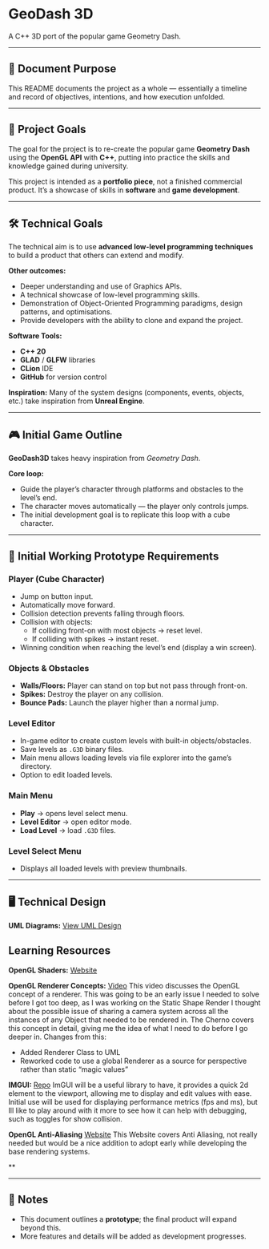 # GeoDash 3D

A C++ 3D port of the popular game Geometry Dash.

---

## 📄 Document Purpose
This README documents the project as a whole — essentially a timeline and record of objectives, intentions, and how execution unfolded.

---

## 🎯 Project Goals
The goal for the project is to re-create the popular game **Geometry Dash** using the **OpenGL API** with **C++**, putting into practice the skills and knowledge gained during university.

This project is intended as a **portfolio piece**, not a finished commercial product. It’s a showcase of skills in **software** and **game development**.

---

## 🛠 Technical Goals
The technical aim is to use **advanced low-level programming techniques** to build a product that others can extend and modify.

**Other outcomes:**
- Deeper understanding and use of Graphics APIs.
- A technical showcase of low-level programming skills.
- Demonstration of Object-Oriented Programming paradigms, design patterns, and optimisations.
- Provide developers with the ability to clone and expand the project.

**Software Tools:**
- **C++ 20**
- **GLAD** / **GLFW** libraries
- **CLion** IDE
- **GitHub** for version control

**Inspiration:** Many of the system designs (components, events, objects, etc.) take inspiration from **Unreal Engine**.

---

## 🎮 Initial Game Outline
**GeoDash3D** takes heavy inspiration from *Geometry Dash*.  

**Core loop:**
- Guide the player’s character through platforms and obstacles to the level’s end.
- The character moves automatically — the player only controls jumps.
- The initial development goal is to replicate this loop with a cube character.

---

## 🧩 Initial Working Prototype Requirements

### Player (Cube Character)
- Jump on button input.
- Automatically move forward.
- Collision detection prevents falling through floors.
- Collision with objects:
  - If colliding front-on with most objects → reset level.
  - If colliding with spikes → instant reset.
- Winning condition when reaching the level’s end (display a win screen).

### Objects & Obstacles
- **Walls/Floors:** Player can stand on top but not pass through front-on.
- **Spikes:** Destroy the player on any collision.
- **Bounce Pads:** Launch the player higher than a normal jump.

### Level Editor
- In-game editor to create custom levels with built-in objects/obstacles.
- Save levels as `.G3D` binary files.
- Main menu allows loading levels via file explorer into the game’s directory.
- Option to edit loaded levels.

### Main Menu
- **Play** → opens level select menu.
- **Level Editor** → open editor mode.
- **Load Level** → load `.G3D` files.

### Level Select Menu
- Displays all loaded levels with preview thumbnails.

---

## 🖥 Technical Design
**UML Diagrams:** [View UML Design](https://drive.google.com/file/d/1Zo191hFVnJD_m2_beG95Pw8NEu7ZUg-m/view?usp=sharing)


## Learning Resources 
**OpenGL Shaders:** [Website](https://learnopengl.com/Getting-started/Shaders)

**OpenGL Renderer Concepts:** [Video](https://www.youtube.com/watch?app=desktop&v=jjaTTRFXRAk&t=3m11s)
This video discusses the OpenGL concept of a renderer. This was going to be an early issue I needed to solve before I got too deep, as I was working on the Static Shape Render I thought about the possible issue of sharing a camera system across all the instances of any Object that needed to be rendered in. The Cherno covers this concept in detail, giving me the idea of what I need to do before I go deeper in.
Changes from this:
-	Added Renderer Class to UML
-	Reworked code to use a global Renderer as a source for perspective rather than static “magic values”

**IMGUI:** [Repo](https://github.com/ocornut/imgui)
ImGUI will be a useful library to have, it provides a quick 2d element to the viewport, allowing me to display and edit values with ease. Initial use will be used for displaying performance metrics (fps and ms), but Ill like to play around with it more to see how it can help with debugging, such as toggles for show collision.

**OpenGL Anti-Aliasing** [Website](https://learnopengl.com/Advanced-OpenGL/Anti-Aliasing)
This Website covers Anti Aliasing, not really needed but would be a nice addition to adopt early while developing the base rendering systems.


**

---

## 📌 Notes
- This document outlines a **prototype**; the final product will expand beyond this.
- More features and details will be added as development progresses.
